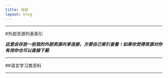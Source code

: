 ```yaml
---
title: 阅读
layout: blog
---
```


******

#外部资源列表索引

>
 _**这里会存放一些我的外部资源共享连接，方便自己索引查看！如果你觉得资源对你有用你也可以直接下载**_
>

******

##语言学习类资料

******

